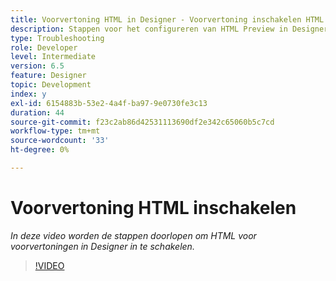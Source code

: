 ```yaml
---
title: Voorvertoning HTML in Designer - Voorvertoning inschakelen HTML voorvertoning
description: Stappen voor het configureren van HTML Preview in Designer
type: Troubleshooting
role: Developer
level: Intermediate
version: 6.5
feature: Designer
topic: Development
index: y
exl-id: 6154883b-53e2-4a4f-ba97-9e0730fe3c13
duration: 44
source-git-commit: f23c2ab86d42531113690df2e342c65060b5c7cd
workflow-type: tm+mt
source-wordcount: '33'
ht-degree: 0%

---
```



# Voorvertoning HTML inschakelen

*In deze video worden de stappen doorlopen om HTML voor voorvertoningen in Designer in te schakelen.*

>[!VIDEO](https://video.tv.adobe.com/v/335498?quality=12&learn=on)
